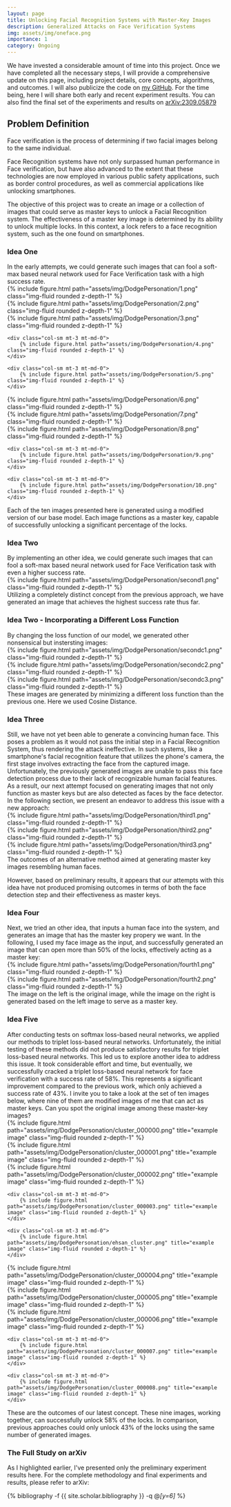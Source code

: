 ```yaml
---
layout: page
title: Unlocking Facial Recognition Systems with Master-Key Images
description: Generalized Attacks on Face Verification Systems
img: assets/img/oneface.png
importance: 1
category: Ongoing
---
```





We have invested a considerable amount of time into this project. Once we have completed all the necessary steps, I will provide a comprehensive update on this page, including project details, core concepts, algorithms, and outcomes. I will also publicize the code on <a href="https://github.com/enazari" style=" text-decoration: underline;">my GitHub</a>. For the time being, here I will share both early and recent experiment results. You can also find the final set of the experiments and results on  <a href="https://arxiv.org/abs/2309.05879" style=" text-decoration: underline;">arXiv:2309.05879</a>


<h2>Problem Definition</h2>

Face verification is the process of determining if two facial images belong to the same individual.

Face Recognition systems have not only surpassed human performance in Face verification, but have also advanced to the extent that these technologies are now employed in various public safety applications, such as border control procedures, as well as commercial applications like unlocking smartphones.  

The objective of this project was to create an image or a collection of images that could serve as master keys to unlock a Facial Recognition system. The effectiveness of a master key image is determined by its ability to unlock multiple locks. In this context, a lock refers to a face recognition system, such as the one found on smartphones.


<h3>Idea One</h3>
In the early attempts, we could generate such images that can fool a soft-max based neural network used for Face Verification task with a high success rate.


<div class="row">
    <div class="col-sm mt-3 mt-md-0">
        {% include figure.html path="assets/img/DodgePersonation/1.png"  class="img-fluid rounded z-depth-1" %}
    </div>
    <div class="col-sm mt-3 mt-md-0">
        {% include figure.html path="assets/img/DodgePersonation/2.png"  class="img-fluid rounded z-depth-1" %}
    </div>
    <div class="col-sm mt-3 mt-md-0">
        {% include figure.html path="assets/img/DodgePersonation/3.png" class="img-fluid rounded z-depth-1" %}
    </div>

    <div class="col-sm mt-3 mt-md-0">
        {% include figure.html path="assets/img/DodgePersonation/4.png" class="img-fluid rounded z-depth-1" %}
    </div>

    <div class="col-sm mt-3 mt-md-0">
        {% include figure.html path="assets/img/DodgePersonation/5.png" class="img-fluid rounded z-depth-1" %}
    </div>

</div>

<div class="row">
    <div class="col-sm mt-3 mt-md-0">
        {% include figure.html path="assets/img/DodgePersonation/6.png" class="img-fluid rounded z-depth-1" %}
    </div>
    <div class="col-sm mt-3 mt-md-0">
        {% include figure.html path="assets/img/DodgePersonation/7.png" class="img-fluid rounded z-depth-1" %}
    </div>
    <div class="col-sm mt-3 mt-md-0">
        {% include figure.html path="assets/img/DodgePersonation/8.png" class="img-fluid rounded z-depth-1" %}
    </div>

    <div class="col-sm mt-3 mt-md-0">
        {% include figure.html path="assets/img/DodgePersonation/9.png"  class="img-fluid rounded z-depth-1" %}
    </div>

    <div class="col-sm mt-3 mt-md-0">
        {% include figure.html path="assets/img/DodgePersonation/10.png" class="img-fluid rounded z-depth-1" %}
    </div>

</div>
<div class="caption">
    Each of the ten images presented here is generated using a modified version of our base model. Each image functions as a master key, capable of successfully unlocking a significant percentage of the locks.
</div>


<h3>Idea Two</h3>
By implementing an other idea, we could generate such images that can fool a soft-max based neural network used for Face Verification task with even a higher success rate.


<div class="row">
    <div class='container'>
    <div class="col-lg-4 col-md-4 col-sm-8 mx-auto">
        {% include figure.html path="assets/img/DodgePersonation/second1.png"  class="img-fluid rounded z-depth-1" %}
    </div>
        </div>

</div>
<div class="caption">
    Utilizing a completely distinct concept from the previous approach, we have generated an image that achieves the highest success rate thus far.
</div>

<h3>Idea Two - Incorporating a Different Loss Function</h3>
By changing the loss function of our model, we generated other nonsensical but instersting images:
<div class="row">
    <div class="col-sm mt-3 mt-md-0">
        {% include figure.html path="assets/img/DodgePersonation/secondc1.png" class="img-fluid rounded z-depth-1" %}
    </div>
    <div class="col-sm mt-3 mt-md-0">
        {% include figure.html path="assets/img/DodgePersonation/secondc2.png" class="img-fluid rounded z-depth-1" %}
    </div>
    <div class="col-sm mt-3 mt-md-0">
        {% include figure.html path="assets/img/DodgePersonation/secondc3.png" class="img-fluid rounded z-depth-1" %}
    </div>

</div>
<div class="caption">
    These images are generated by minimizing a different loss function than the previous one. Here we used Cosine Distance.
</div>


<h3>Idea Three</h3>
Still, we have not yet been able to generate a convincing human face. This poses a problem as it would not pass the initial step in a Facial Recognition System, thus rendering the attack ineffective. In such systems, like a smartphone's facial recognition feature that utilizes the phone's camera, the first stage involves extracting the face from the captured image. Unfortunately, the previously generated images are unable to pass this face detection process due to their lack of recognizable human facial features. As a result, our next attempt focused on generating images that not only function as master keys but are also detected as faces by the face detector. In the following section, we present an endeavor to address this issue with a new approach:


<div class="row">
    <div class="col-sm mt-3 mt-md-0">
        {% include figure.html path="assets/img/DodgePersonation/third1.png" class="img-fluid rounded z-depth-1" %}
    </div>
    <div class="col-sm mt-3 mt-md-0">
        {% include figure.html path="assets/img/DodgePersonation/third2.png" class="img-fluid rounded z-depth-1" %}
    </div>
    <div class="col-sm mt-3 mt-md-0">
        {% include figure.html path="assets/img/DodgePersonation/third3.png" class="img-fluid rounded z-depth-1" %}
    </div>

</div>
<div class="caption">
    The outcomes of an alternative method aimed at generating master key images resembling human faces.
</div>


However, based on preliminary results, it appears that our attempts with this idea have not produced promising outcomes in terms of both the face detection step and their effectiveness as master keys.


<h3>Idea Four</h3>
Next, we tried an other idea, that inputs a human face into the system, and generates an image that has the master key propery we want. In the following, I used my face image as the input, and successfully generated an image that can open more than 50% of the locks, effectively acting as a master key:

<div class="row">
    <div class="col-lg-5 col-md-4 col-sm-4 mx-auto">
        {% include figure.html path="assets/img/DodgePersonation/fourth1.png" class="img-fluid rounded z-depth-1" %}
    </div>
    <div class="col-lg-5 col-md-4 col-sm-4 mx-auto">
        {% include figure.html path="assets/img/DodgePersonation/fourth2.png" class="img-fluid rounded z-depth-1" %}
    </div>


</div>
<div class="caption">
The image on the left is the original image, while the image on the right is generated based on the left image to serve as a master key.
</div>

<h3>Idea Five</h3>
After conducting tests on softmax loss-based neural networks, we applied our methods to triplet loss-based neural networks. Unfortunately, the initial testing of these methods did not produce satisfactory results for triplet loss-based neural networks. This led us to explore another idea to address this issue. It took considerable effort and time, but eventually, we successfully cracked a triplet loss-based neural network for face verification with a success rate of 58%. This represents a significant improvement compared to the previous work, which only achieved a success rate of 43%. I invite you to take a look at the set of ten images below, where nine of them are modified images of me that can act as master keys. Can you spot the original image among these master-key images?



<div class="row">
    <div class="col-sm mt-3 mt-md-0">
        {% include figure.html path="assets/img/DodgePersonation/cluster_000000.png" title="example image" class="img-fluid rounded z-depth-1" %}
    </div>
    <div class="col-sm mt-3 mt-md-0">
        {% include figure.html path="assets/img/DodgePersonation/cluster_000001.png" title="example image" class="img-fluid rounded z-depth-1" %}
    </div>
    <div class="col-sm mt-3 mt-md-0">
        {% include figure.html path="assets/img/DodgePersonation/cluster_000002.png" title="example image" class="img-fluid rounded z-depth-1" %}
    </div>

    <div class="col-sm mt-3 mt-md-0">
        {% include figure.html path="assets/img/DodgePersonation/cluster_000003.png" title="example image" class="img-fluid rounded z-depth-1" %}
    </div>

    <div class="col-sm mt-3 mt-md-0">
        {% include figure.html path="assets/img/DodgePersonation/ehsan_cluster.png" title="example image" class="img-fluid rounded z-depth-1" %}
    </div>

</div>

<div class="row">
    <div class="col-sm mt-3 mt-md-0">
        {% include figure.html path="assets/img/DodgePersonation/cluster_000004.png" title="example image" class="img-fluid rounded z-depth-1" %}
    </div>
    <div class="col-sm mt-3 mt-md-0">
        {% include figure.html path="assets/img/DodgePersonation/cluster_000005.png" title="example image" class="img-fluid rounded z-depth-1" %}
    </div>
    <div class="col-sm mt-3 mt-md-0">
        {% include figure.html path="assets/img/DodgePersonation/cluster_000006.png" title="example image" class="img-fluid rounded z-depth-1" %}
    </div>

    <div class="col-sm mt-3 mt-md-0">
        {% include figure.html path="assets/img/DodgePersonation/cluster_000007.png" title="example image" class="img-fluid rounded z-depth-1" %}
    </div>

    <div class="col-sm mt-3 mt-md-0">
        {% include figure.html path="assets/img/DodgePersonation/cluster_000008.png" title="example image" class="img-fluid rounded z-depth-1" %}
    </div>

</div>
<div class="caption">
    These are the outcomes of our latest concept. These nine images, working together, can successfully unlock 58% of the locks. In comparison, previous approaches could only unlock 43% of the locks using the same number of generated images.
</div>


<h3>The Full Study on arXiv</h3>
As I highlighted earlier, I've presented only the preliminary experiment results here. For the complete methodology and final experiments and results, please refer to arXiv:
<div class='container' >
<div class="publications">

  {% bibliography -f {{ site.scholar.bibliography }} -q @*[y=6]* %}

</div>
</div>


